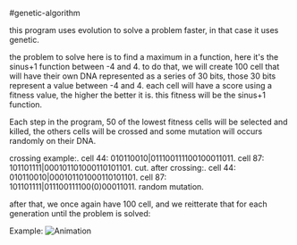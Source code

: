 #genetic-algorithm

this program uses evolution to solve a problem faster, in that case it uses genetic.

the problem to solve here is to find a maximum in a function, here it's the sinus+1 function between -4 and 4.
to do that, we will create 100 cell that will have their own DNA represented as a series of 30 bits, those 30 bits represent a value between -4 and 4.
each cell will have a score using a fitness value, the higher the better it is. this fitness will be the sinus+1 function.

Each step in the program, 50 of the lowest fitness cells will be selected and killed, the others cells will be crossed and some mutation will occurs randomly on their DNA.

crossing example:.
cell 44: 010110010|011100111100100011011.
cell 87: 101101111|000101101000110101101.
                 cut.
after crossing:.
cell 44: 010110010|000101101000110101101.
cell 87: 101101111|011100111100(0)00011011.
                          random mutation.
                          
after that, we once again have 100 cell, and we reitterate that for each generation until the problem is solved:

Example:
![Animation](https://user-images.githubusercontent.com/110237135/182137869-aa2f63c1-5a64-446f-9323-30baa43c612a.gif)
